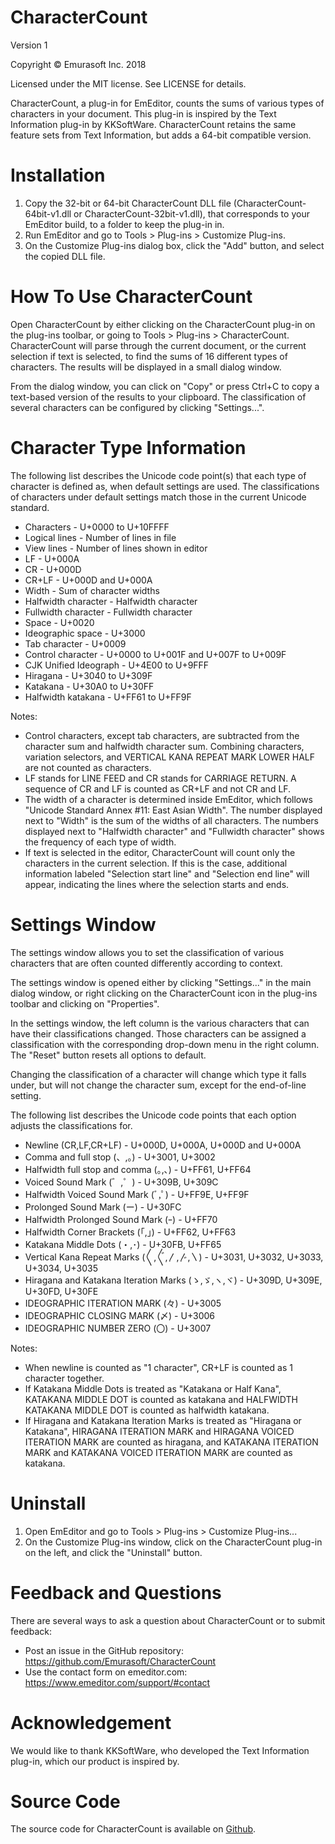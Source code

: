 # CharacterCount
Version 1

Copyright © Emurasoft Inc. 2018

Licensed under the MIT license. See LICENSE for details.

CharacterCount, a plug-in for EmEditor, counts the sums of various types of characters in your document. This plug-in is inspired by the Text Information plug-in by KKSoftWare. CharacterCount retains the same feature sets from Text Information, but adds a 64-bit compatible version.

# Installation
1. Copy the 32-bit or 64-bit CharacterCount DLL file (CharacterCount-64bit-v1.dll or CharacterCount-32bit-v1.dll), that corresponds to your EmEditor build, to a folder to keep the plug-in in.
2. Run EmEditor and go to Tools > Plug-ins > Customize Plug-ins.
3. On the Customize Plug-ins dialog box, click the "Add" button, and select the copied DLL file.

# How To Use CharacterCount
Open CharacterCount by either clicking on the CharacterCount plug-in on the plug-ins toolbar, or going to Tools > Plug-ins > CharacterCount. CharacterCount will parse through the current document, or the current selection if text is selected, to find the sums of 16 different types of characters. The results will be displayed in a small dialog window.

From the dialog window, you can click on "Copy" or press Ctrl+C to copy a text-based version of the results to your clipboard. The classification of several characters can be configured by clicking "Settings...".

# Character Type Information
The following list describes the Unicode code point(s) that each type of character is defined as, when default settings are used. The classifications of characters under default settings match those in the current Unicode standard.

* Characters - U+0000 to U+10FFFF
* Logical lines - Number of lines in file
* View lines - Number of lines shown in editor
* LF - U+000A
* CR - U+000D
* CR+LF - U+000D and U+000A
* Width - Sum of character widths
* Halfwidth character - Halfwidth character
* Fullwidth character - Fullwidth character
* Space - U+0020
* Ideographic space - U+3000
* Tab character - U+0009
* Control character - U+0000 to U+001F and U+007F to U+009F
* CJK Unified Ideograph - U+4E00 to U+9FFF
* Hiragana - U+3040 to U+309F
* Katakana - U+30A0 to U+30FF
* Halfwidth katakana - U+FF61 to U+FF9F

Notes:
* Control characters, except tab characters, are subtracted from the character sum and halfwidth character sum. Combining characters, variation selectors, and VERTICAL KANA REPEAT MARK LOWER HALF are not counted as characters.
* LF stands for LINE FEED and CR stands for CARRIAGE RETURN. A sequence of CR and LF is counted as CR+LF and not CR and LF.
* The width of a character is determined inside EmEditor, which follows "Unicode Standard Annex #11: East Asian Width". The number displayed next to "Width" is the sum of the widths of all characters. The numbers displayed next to "Halfwidth character" and "Fullwidth character" shows the frequency of each type of width.
* If text is selected in the editor, CharacterCount will count only the characters in the current selection. If this is the case, additional information labeled "Selection start line" and "Selection end line" will appear, indicating the lines where the selection starts and ends.

# Settings Window
The settings window allows you to set the classification of various characters that are often counted differently according to context.

The settings window is opened either by clicking "Settings..." in the main dialog window, or right clicking on the CharacterCount icon in the plug-ins toolbar and clicking on "Properties".

In the settings window, the left column is the various characters that can have their classifications changed. Those characters can be assigned a classification with the corresponding drop-down menu in the right column. The "Reset" button resets all options to default.

Changing the classification of a character will change which type it falls under, but will not change the character sum, except for the end-of-line setting.

The following list describes the Unicode code points that each option adjusts the classifications for.

* Newline (CR,LF,CR+LF) - U+000D, U+000A, U+000D and U+000A
* Comma and full stop (、,。) - U+3001, U+3002
* Halfwidth full stop and comma (｡,､) - U+FF61, U+FF64
* Voiced Sound Mark (゛,゜) - U+309B, U+309C
* Halfwidth Voiced Sound Mark (ﾞ,ﾟ) - U+FF9E, U+FF9F
* Prolonged Sound Mark (ー) - U+30FC
* Halfwidth Prolonged Sound Mark (ｰ) - U+FF70
* Halfwidth Corner Brackets (｢,｣) - U+FF62, U+FF63
* Katakana Middle Dots (・,･) - U+30FB, U+FF65
* Vertical Kana Repeat Marks (〱,〲,〳,〴,〵) - U+3031, U+3032, U+3033, U+3034, U+3035
* Hiragana and Katakana Iteration Marks (ゝ,ゞ,ヽ,ヾ) - U+309D, U+309E, U+30FD, U+30FE
* IDEOGRAPHIC ITERATION MARK (々) - U+3005
* IDEOGRAPHIC CLOSING MARK (〆) - U+3006
* IDEOGRAPHIC NUMBER ZERO (〇) - U+3007

Notes:
* When newline is counted as "1 character", CR+LF is counted as 1 character together.
* If Katakana Middle Dots is treated as "Katakana or Half Kana", KATAKANA MIDDLE DOT is counted as katakana and HALFWIDTH KATAKANA MIDDLE DOT is counted as halfwidth katakana.
* If Hiragana and Katakana Iteration Marks is treated as "Hiragana or Katakana", HIRAGANA ITERATION MARK and HIRAGANA VOICED ITERATION MARK are counted as hiragana, and KATAKANA ITERATION MARK and KATAKANA VOICED ITERATION MARK are counted as katakana.

# Uninstall
1. Open EmEditor and go to Tools > Plug-ins > Customize Plug-ins...
2. On the Customize Plug-ins window, click on the CharacterCount plug-in on the left, and click the "Uninstall" button.

# Feedback and Questions
There are several ways to ask a question about CharacterCount or to submit feedback:

* Post an issue in the GitHub repository: https://github.com/Emurasoft/CharacterCount
* Use the contact form on emeditor.com: https://www.emeditor.com/support/#contact

# Acknowledgement
We would like to thank KKSoftWare, who developed the Text Information plug-in, which our product is inspired by.

# Source Code
The source code for CharacterCount is available on [Github](https://github.com/Emurasoft/CharacterCount).
